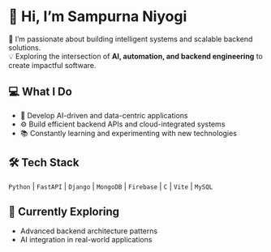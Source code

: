 # 👋 Hi, I’m **Sampurna Niyogi**

🚀 I’m passionate about building intelligent systems and scalable backend solutions.  
💡 Exploring the intersection of **AI, automation, and backend engineering** to create impactful software.

## 💻 What I Do
- 🧠 Develop AI-driven and data-centric applications  
- ⚙️ Build efficient backend APIs and cloud-integrated systems  
- 📚 Constantly learning and experimenting with new technologies

  
## 🛠️ Tech Stack
`Python` | `FastAPI` | `Django` | `MongoDB` | `Firebase` | `C` | `Vite` | `MySQL`

## 🌱 Currently Exploring
- Advanced backend architecture patterns  
- AI integration in real-world applications
